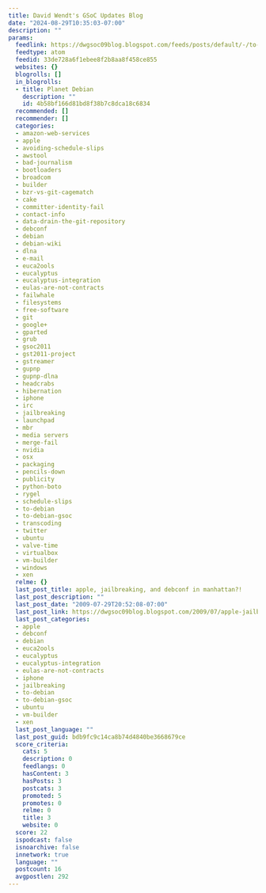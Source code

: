 ```yaml
---
title: David Wendt's GSoC Updates Blog
date: "2024-08-29T10:35:03-07:00"
description: ""
params:
  feedlink: https://dwgsoc09blog.blogspot.com/feeds/posts/default/-/to-debian-gsoc
  feedtype: atom
  feedid: 33de728a6f1ebee8f2b8aa8f458ce855
  websites: {}
  blogrolls: []
  in_blogrolls:
  - title: Planet Debian
    description: ""
    id: 4b58bf166d81bd8f38b7c8dca18c6834
  recommended: []
  recommender: []
  categories:
  - amazon-web-services
  - apple
  - avoiding-schedule-slips
  - awstool
  - bad-journalism
  - bootloaders
  - broadcom
  - builder
  - bzr-vs-git-cagematch
  - cake
  - committer-identity-fail
  - contact-info
  - data-drain-the-git-repository
  - debconf
  - debian
  - debian-wiki
  - dlna
  - e-mail
  - euca2ools
  - eucalyptus
  - eucalyptus-integration
  - eulas-are-not-contracts
  - failwhale
  - filesystems
  - free-software
  - git
  - google+
  - gparted
  - grub
  - gsoc2011
  - gst2011-project
  - gstreamer
  - gupnp
  - gupnp-dlna
  - headcrabs
  - hibernation
  - iphone
  - irc
  - jailbreaking
  - launchpad
  - mbr
  - media servers
  - merge-fail
  - nvidia
  - osx
  - packaging
  - pencils-down
  - publicity
  - python-boto
  - rygel
  - schedule-slips
  - to-debian
  - to-debian-gsoc
  - transcoding
  - twitter
  - ubuntu
  - valve-time
  - virtualbox
  - vm-builder
  - windows
  - xen
  relme: {}
  last_post_title: apple, jailbreaking, and debconf in manhattan?!
  last_post_description: ""
  last_post_date: "2009-07-29T20:52:08-07:00"
  last_post_link: https://dwgsoc09blog.blogspot.com/2009/07/apple-jailbreaking-and-debconf-in.html
  last_post_categories:
  - apple
  - debconf
  - debian
  - euca2ools
  - eucalyptus
  - eucalyptus-integration
  - eulas-are-not-contracts
  - iphone
  - jailbreaking
  - to-debian
  - to-debian-gsoc
  - ubuntu
  - vm-builder
  - xen
  last_post_language: ""
  last_post_guid: bdb9fc9c14ca8b74d4840be3668679ce
  score_criteria:
    cats: 5
    description: 0
    feedlangs: 0
    hasContent: 3
    hasPosts: 3
    postcats: 3
    promoted: 5
    promotes: 0
    relme: 0
    title: 3
    website: 0
  score: 22
  ispodcast: false
  isnoarchive: false
  innetwork: true
  language: ""
  postcount: 16
  avgpostlen: 292
---
```

